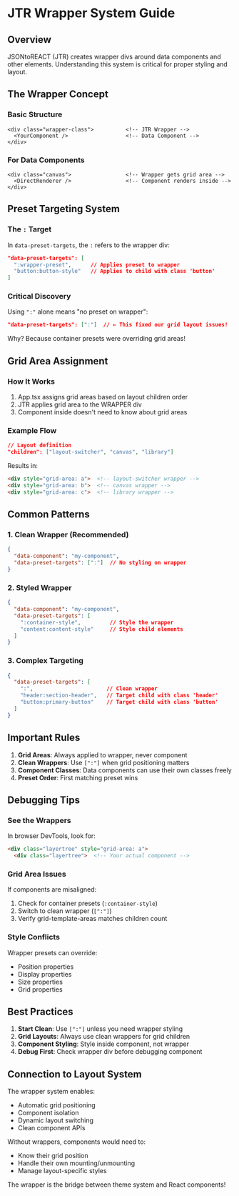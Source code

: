 # JTR Wrapper System Guide

## Overview
JSONtoREACT (JTR) creates wrapper divs around data components and other elements. Understanding this system is critical for proper styling and layout.

## The Wrapper Concept

### Basic Structure
```
<div class="wrapper-class">          <!-- JTR Wrapper -->
  <YourComponent />                  <!-- Data Component -->
</div>
```

### For Data Components
```
<div class="canvas">                 <!-- Wrapper gets grid area -->
  <DirectRenderer />                 <!-- Component renders inside -->
</div>
```

## Preset Targeting System

### The `:` Target
In `data-preset-targets`, the `:` refers to the wrapper div:

```json
"data-preset-targets": [
  ":wrapper-preset",      // Applies preset to wrapper
  "button:button-style"   // Applies to child with class 'button'
]
```

### Critical Discovery
Using `":"` alone means "no preset on wrapper":
```json
"data-preset-targets": [":"]  // ← This fixed our grid layout issues!
```

Why? Because container presets were overriding grid areas!

## Grid Area Assignment

### How It Works
1. App.tsx assigns grid areas based on layout children order
2. JTR applies grid area to the WRAPPER div
3. Component inside doesn't need to know about grid areas

### Example Flow
```json
// Layout definition
"children": ["layout-switcher", "canvas", "library"]
```

Results in:
```html
<div style="grid-area: a">  <!-- layout-switcher wrapper -->
<div style="grid-area: b">  <!-- canvas wrapper -->
<div style="grid-area: c">  <!-- library wrapper -->
```

## Common Patterns

### 1. Clean Wrapper (Recommended)
```json
{
  "data-component": "my-component",
  "data-preset-targets": [":"]  // No styling on wrapper
}
```

### 2. Styled Wrapper
```json
{
  "data-component": "my-component",
  "data-preset-targets": [
    ":container-style",         // Style the wrapper
    "content:content-style"     // Style child elements
  ]
}
```

### 3. Complex Targeting
```json
{
  "data-preset-targets": [
    ":",                       // Clean wrapper
    "header:section-header",   // Target child with class 'header'
    "button:primary-button"    // Target child with class 'button'
  ]
}
```

## Important Rules

1. **Grid Areas**: Always applied to wrapper, never component
2. **Clean Wrappers**: Use `[":"]` when grid positioning matters
3. **Component Classes**: Data components can use their own classes freely
4. **Preset Order**: First matching preset wins

## Debugging Tips

### See the Wrappers
In browser DevTools, look for:
```html
<div class="layertree" style="grid-area: a">
  <div class="layertree">  <!-- Your actual component -->
```

### Grid Area Issues
If components are misaligned:
1. Check for container presets (`:container-style`)
2. Switch to clean wrapper (`[":"]`)
3. Verify grid-template-areas matches children count

### Style Conflicts
Wrapper presets can override:
- Position properties
- Display properties  
- Size properties
- Grid properties

## Best Practices

1. **Start Clean**: Use `[":"]` unless you need wrapper styling
2. **Grid Layouts**: Always use clean wrappers for grid children
3. **Component Styling**: Style inside component, not wrapper
4. **Debug First**: Check wrapper div before debugging component

## Connection to Layout System

The wrapper system enables:
- Automatic grid positioning
- Component isolation
- Dynamic layout switching
- Clean component APIs

Without wrappers, components would need to:
- Know their grid position
- Handle their own mounting/unmounting
- Manage layout-specific styles

The wrapper is the bridge between theme system and React components!